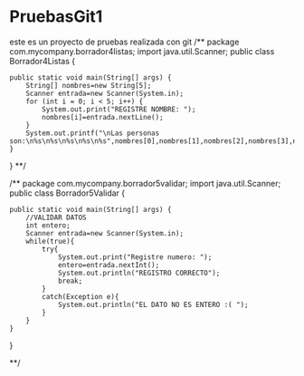 # PruebasGit1
este es un proyecto de pruebas realizada con git
/**
package com.mycompany.borrador4listas;
import java.util.Scanner;
public class Borrador4Listas {

    public static void main(String[] args) {
        String[] nombres=new String[5];
        Scanner entrada=new Scanner(System.in);
        for (int i = 0; i < 5; i++) {
            System.out.print("REGISTRE NOMBRE: ");
            nombres[i]=entrada.nextLine();
        }
        System.out.printf("\nLas personas son:\n%s\n%s\n%s\n%s\n%s",nombres[0],nombres[1],nombres[2],nombres[3],nombres[4]);
    }
}
**/

/**
package com.mycompany.borrador5validar;
import java.util.Scanner;
public class Borrador5Validar {

    public static void main(String[] args) {
        //VALIDAR DATOS
        int entero;
        Scanner entrada=new Scanner(System.in);
        while(true){
            try{
                System.out.print("Registre numero: ");
                entero=entrada.nextInt();
                System.out.println("REGISTRO CORRECTO");
                break;
            }
            catch(Exception e){
                System.out.println("EL DATO NO ES ENTERO :( ");
            }
        }
    }
}

**/
